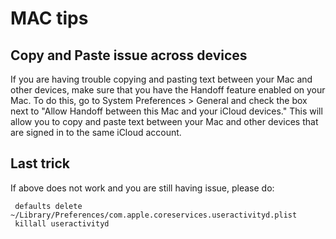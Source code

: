 # MAC tips

## Copy and Paste issue across devices

If you are having trouble copying and pasting text between your Mac and other devices, make sure that you have the Handoff feature enabled on your Mac. To do this, go to System Preferences > General and check the box next to "Allow Handoff between this Mac and your iCloud devices." This will allow you to copy and paste text between your Mac and other devices that are signed in to the same iCloud account.

## Last trick

If above does not work and you are still having issue, please do:

```shell
 defaults delete ~/Library/Preferences/com.apple.coreservices.useractivityd.plist
 killall useractivityd
```